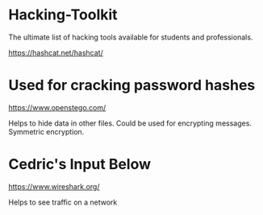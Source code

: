 # Hacking-Toolkit
The ultimate list of hacking tools available for students and professionals. 


https://hashcat.net/hashcat/

Used for cracking password hashes
=======
https://www.openstego.com/

Helps to hide data in other files. Could be used for encrypting messages. Symmetric encryption. 

# Cedric's Input Below

https://www.wireshark.org/

Helps to see traffic on a network


